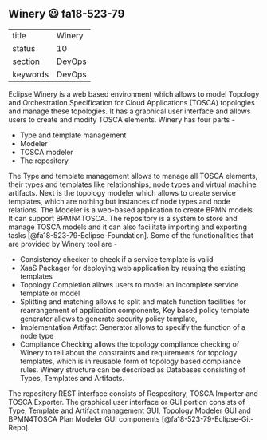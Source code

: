 ## Winery :smiley: fa18-523-79


|          |            |
| -------- | ---------- |
| title    | Winery     | 
| status   | 10         |
| section  | DevOps     |
| keywords | DevOps     |



Eclipse Winery is a web based environment which allows to model Topology and Orchestration Specification for Cloud Applications (TOSCA) topologies and manage these topologies. It has a graphical user interface and allows users to create and modify TOSCA elements. Winery has four parts \- 

* Type and template management 
* Modeler 
* TOSCA modeler 
* The repository 

The Type and template management allows to manage all TOSCA elements, their types and templates like relationships, node types and virtual machine artifacts. Next is the topology modeler which allows to create service templates, which are nothing but instances of node types and node relations. The Modeler is a web-based application to create BPMN models. It can support BPMN4TOSCA. The repository is a system to store and manage TOSCA models and it can also facilitate importing and exporting tasks [@fa18-523-79-Eclipse-Foundation]. Some of the functionalities that are provided by Winery tool are \-

* Consistency checker to check if a service template is valid 
* XaaS Packager for deploying web application by reusing the existing templates 
* Topology Completion allows users to model an incomplete service template or model 
* Splitting and matching allows to split and match function facilities for rearrangement of application components, Key based policy template generator allows to generate security policy template, 
* Implementation Artifact Generator allows to specify the function of a node type
* Compliance Checking allows the topology compliance checking of Winery to tell about the constraints and requirements for topology templates, which is in reusable form of topology based compliance rules. Winery structure can be described as Databases consisting of Types, Templates and Artifacts. 

The repository REST interface consists of Respository, TOSCA Importer and TOSCA Exporter. The graphical user interface or GUI portion consists of Type, Template and Artifact management GUI, Topology Modeler GUI and BPMN4TOSCA Plan Modeler GUI components [@fa18-523-79-Eclipse-Git-Repo].

     


